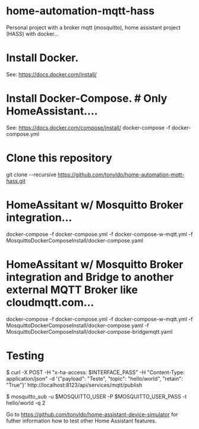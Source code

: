 # home-automation-mqtt-hass
Personal project with a broker mqtt (mosquitto), home assistant project (HASS) with docker...

# Install Docker.

See: https://docs.docker.com/install/

# Install Docker-Compose. # Only HomeAssistant....

See: https://docs.docker.com/compose/install/ docker-compose -f docker-compose.yml

# Clone this repository

git clone --recursive https://github.com/tonyldo/home-automation-mqtt-hass.git

# HomeAssitant w/ Mosquitto Broker integration...

docker-compose -f docker-compose.yml -f docker-compose-w-mqtt.yml -f MosquittoDockerComposeInstall/docker-compose.yaml

# HomeAssitant w/ Mosquitto Broker integration and Bridge to another external MQTT Broker like cloudmqtt.com...

docker-compose -f docker-compose.yml -f docker-compose-w-mqtt.yml -f MosquittoDockerComposeInstall/docker-compose.yaml -f MosquittoDockerComposeInstall/docker-compose-bridgemqtt.yaml

# Testing

$ curl -X POST -H "x-ha-access: $INTERFACE_PASS" -H "Content-Type: application/json" -d '{"payload": "Teste", "topic": "hello/world", "retain": "True"}' http://localhost:8123/api/services/mqtt/publish

$ mosquitto_sub -u $MOSQUITTO_USER -P $MOSQUITTO_USER_PASS -t hello/world -q 2

Go to https://github.com/tonyldo/home-assistant-device-simulator for futher information how to test other Home Assistant features.
